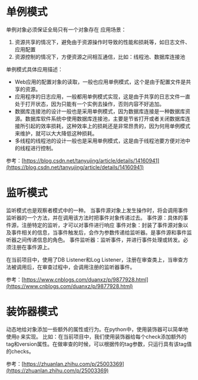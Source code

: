# 单例模式
单例对象必须保证全局只有一个对象存在
应用场景：
1. 资源共享的情况下，避免由于资源操作时导致的性能和损耗等，如日志文件、应用配置
2. 资源控制的情况下，方便资源之间相互通信，比如：线程池、数据库连接池

单例模式具体应用描述：
* Web应用的配置对象的读取，一般也应用单例模式，这个是由于配置文件是共享的资源。
* 应用程序的日志应用，一般都用单例模式实现，这是由于共享的日志文件一直处于打开状态，因为只能有一个实例去操作，否则内容不好追加。
* 数据库连接池的设计一般也是采用单例模式，因为数据库连接是一种数据库资源。数据库软件系统中使用数据库连接池，主要是节省打开或者关闭数据库连接所引起的效率损耗，这种效率上的损耗还是非常昂贵的，因为何用单例模式来维护，就可以大大降低这种损耗。
* 多线程的线程池的设计一般也是采用单例模式，这是由于线程池要方便对池中的线程进行控制。

参考：[https://blog.csdn.net/tanyujing/article/details/14160941](https://blog.csdn.net/tanyujing/article/details/14160941)

# 监听模式
监听模式也是观察者模式中的一种。
当事件源对象上发生操作时，将会调用事件监听器的一个方法，并在调用该方法时把事件对象传递过去。
事件源：具体的事件源，注册特定的监听，才可以对事件进行响应
事件对象：封装了事件源对象以及事件相关的信息，当事件触发后，会作为参数传递给监听器。是事件源和事件监听器之间传递信息的角色。
事件监听器：监听事件，并进行事件处理或转发。必须注册在事件源上。

在当前项目中，使用了DB Listener和Log Listener，注册在审查类上，当审查方法被调用后，在审查过程中，会调用注册的监听器事件。

参考：[https://www.cnblogs.com/duanxz/p/9877928.html](https://www.cnblogs.com/duanxz/p/9877928.html)
# 装饰器模式
动态地给对象添加一些额外的属性或行为。在python中，使用装饰器可以简单地使用`@` 来实现。
比如：在当前项目中，我们使用装饰器给每个check添加额外的tag和version属性。在做审查的时候，可以根据传的tag参数，只运行具有该tag值的checks。

参考：[https://zhuanlan.zhihu.com/p/25003369](https://zhuanlan.zhihu.com/p/25003369)
<!--stackedit_data:
eyJoaXN0b3J5IjpbMjEzNTEzNjIyMCw5MzM2MjIzMTEsLTMzNj
UyMjg3MiwtNTAzMjU3MjMzXX0=
-->